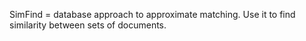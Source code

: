 SimFind = database approach to approximate matching.
Use it to find similarity between sets of documents.
